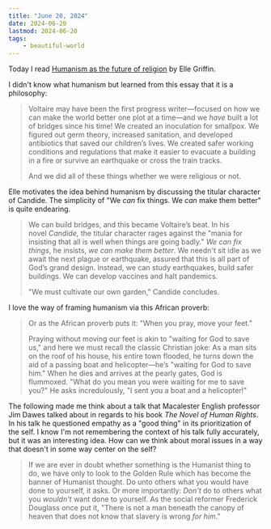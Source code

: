 ```yaml
---
title: "June 20, 2024"
date: 2024-06-20
lastmod: 2024-06-20
tags:
    - beautiful-world
---
```


Today I read [Humanism as the future of religion](https://www.elysian.press/p/humanism-as-the-future-of-religion) by Elle Griffin.

I didn't know what humanism but learned from this essay that it is a philosophy:

> Voltaire may have been the first progress writer—focused on how we can make the world better one plot at a time—and we _have_ built a lot of bridges since his time! We created an inoculation for smallpox. We figured out germ theory, increased sanitation, and developed antibiotics that saved our children’s lives. We created safer working conditions and regulations that make it easier to evacuate a building in a fire or survive an earthquake or cross the train tracks.
> 
> And we did all of these things whether we were religious or not.

Elle motivates the idea behind humanism by discussing the titular character of Candide. The simplicity of "We *can* fix things. We *can* make them better" is quite endearing.

> We can build bridges, and this became Voltaire’s beat. In his novel _Candide,_ the titular character rages against the "mania for insisting that all is well when things are going badly." _We can fix things_, he insists, _we can make them better_. We needn't sit idle as we await the next plague or earthquake, assured that this is all part of God’s grand design. Instead, we can study earthquakes, build safer buildings. We can develop vaccines and halt pandemics. 
> 
> "We must cultivate our own garden," Candide concludes.

I love the way of framing humanism via this African proverb:

> Or as the African proverb puts it: "When you pray, move your feet."
> 
> Praying without moving our feet is akin to "waiting for God to save us," and here we must recall the classic Christian joke: As a man sits on the roof of his house, his entire town flooded, he turns down the aid of a passing boat and helicopter—he’s "waiting for God to save him." When he dies and arrives at the pearly gates, God is flummoxed. "What do you mean you were waiting for me to save you?" He asks incredulously, "I sent you a boat and a helicopter!"

The following made me think about a talk that Macalester English professor Jim Dawes talked about in regards to his book *The Novel of Human Rights*. In his talk he questioned empathy as a "good thing" in its prioritization of the self. I know I'm not remembering the context of his talk fully accurately, but it was an interesting idea. How can we think about moral issues in a way that doesn't in some way center on the self?

> If we are ever in doubt whether something is the Humanist thing to do, we have only to look to the Golden Rule which has become the banner of Humanist thought. Do unto others what you would have done to yourself, it asks. Or more importantly: _Don't_ do to others what you _wouldn't_ want done to yourself. As the social reformer Frederick Douglass once put it, "There is not a man beneath the canopy of heaven that does not know that slavery is wrong _for him_."
